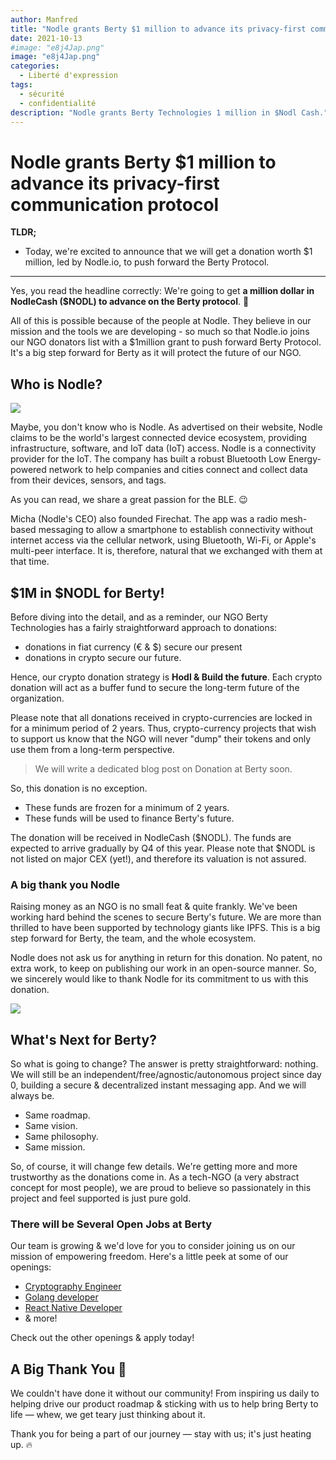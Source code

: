 ```yaml
---
author: Manfred
title: "Nodle grants Berty $1 million to advance its privacy-first communication protocol"
date: 2021-10-13
#image: "e8j4Jap.png"
image: "e8j4Jap.png"
categories:
  - Liberté d'expression
tags:
  - sécurité
  - confidentialité
description: "Nodle grants Berty Technologies 1 million in $Nodl Cash."
---
```



# Nodle grants Berty $1 million to advance its privacy-first communication protocol



**TLDR;**
* Today, we're excited to announce that we will get a donation worth $1 million, led by Nodle.io, to push forward the Berty Protocol.


---

Yes, you read the headline correctly: We're going to get **a million dollar in NodleCash ($NODL) to advance on the Berty protocol**.  🚀

All of this is possible because of the people at Nodle. They believe in our mission and the tools we are developing - so much so that Nodle.io joins our NGO donators list with a $1million grant to push forward Berty Protocol. It's a big step forward for Berty as it will protect the future of our NGO.


## Who is Nodle?

![](https://i.imgur.com/dJJa4mK.png)


Maybe, you don't know who is Nodle. As advertised on their website, Nodle claims to be the world's largest connected device ecosystem, providing infrastructure, software, and IoT data (IoT) access. Nodle is a connectivity provider for the IoT. The company has built a robust Bluetooth Low Energy-powered network to help companies and cities connect and collect data from their devices, sensors, and tags.

As you can read, we share a great passion for the BLE. 😉

Micha (Nodle's CEO) also founded Firechat. The app was a radio mesh-based messaging to allow a smartphone to establish connectivity without internet access via the cellular network, using Bluetooth, Wi-Fi, or Apple's multi-peer interface. It is, therefore, natural that we exchanged with them at that time.


## $1M in $NODL for Berty!

Before diving into the detail, and as a reminder, our NGO Berty Technologies has a fairly straightforward approach to donations:
* donations in fiat currency (€ & $) secure our present
* donations in crypto secure our future.

Hence, our crypto donation strategy is **Hodl & Build the future**. Each crypto donation will act as a buffer fund to secure the long-term future of the organization.

Please note that all donations received in crypto-currencies are locked in for a minimum period of 2 years. Thus, crypto-currency projects that wish to support us know that the NGO will never "dump" their tokens and only use them from a long-term perspective.

> We will write a dedicated blog post on Donation at Berty soon.

So, this donation is no exception.

* These funds are frozen for a minimum of 2 years.
* These funds will be used to finance Berty's future.

The donation will be received in NodleCash ($NODL). The funds are expected to arrive gradually by Q4 of this year.  Please note that $NODL is not listed on major CEX (yet!), and therefore its valuation is not assured.


### A big thank you Nodle

Raising money as an NGO is no small feat & quite frankly. We've been working hard behind the scenes to secure Berty's future.  We are more than thrilled to have been supported by technology giants like IPFS. This is a big step forward for Berty, the team, and the whole ecosystem.

Nodle does not ask us for anything in return for this donation. No patent, no extra work, to keep on publishing our work in an open-source manner. So, we sincerely would like to thank Nodle for its commitment to us with this donation.

![](https://media.giphy.com/media/xSM46ernAUN3y/giphy.gif)



## What's Next for Berty?


So what is going to change? The answer is pretty straightforward: nothing. We will still be an independent/free/agnostic/autonomous project since day 0, building a secure & decentralized instant messaging app. And we will always be.
* Same roadmap.
* Same vision.
* Same philosophy.
* Same mission.

So, of course, it will change few details. We're getting more and more trustworthy as the donations come in. As a tech-NGO (a very abstract concept for most people), we are proud to believe so passionately in this project and feel supported is just pure gold.


### There will be Several Open Jobs at Berty

Our team is growing & we'd love for you to consider joining us on our mission of empowering freedom. Here's a little peek at some of our openings:
* [Cryptography Engineer](https://berty.tech/jobs/cryptography-engineer/)
* [Golang developer](https://berty.tech/jobs/golang-developer/)
* [React Native Developer](https://berty.tech/jobs/react-native-developer/)
* & more!

Check out the other openings & apply today!


## A Big Thank You 🙏

We couldn't have done it without our community! From inspiring us daily to helping drive our product roadmap & sticking with us to help bring Berty to life — whew, we get teary just thinking about it.

Thank you for being a part of our journey — stay with us; it's just heating up. 🔥



